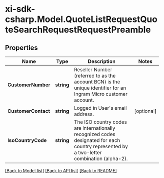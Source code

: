 # xi-sdk-csharp.Model.QuoteListRequestQuoteSearchRequestRequestPreamble

## Properties

Name | Type | Description | Notes
------------ | ------------- | ------------- | -------------
**CustomerNumber** | **string** | Reseller Number (referred to as the account BCN) is the unique identifier for an Ingram Micro customer account. | 
**CustomerContact** | **string** | Logged in User&#39;s email address. | [optional] 
**IsoCountryCode** | **string** | The ISO country codes are internationally recognized codes designated for each country represented by a two-letter combination (alpha-2). | 

[[Back to Model list]](../README.md#documentation-for-models) [[Back to API list]](../README.md#documentation-for-api-endpoints) [[Back to README]](../README.md)


